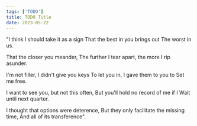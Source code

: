 ```yaml
---
tags: ['TODO']
title: TODO Title
date: 2023-05-22
---
```


"I think I should take it as a sign
That the best in you brings out
The worst in us.

That the closer you meander,
The further I tear apart, the more
I rip asunder.

I'm not filler, I didn't give you keys
To let you in, I gave them to you to
Set me free.

I want to see you, but not this often,
But you'll hold no record of me if I
Wait until next quarter.

I thought that options were deterence,
But they only facilitate the missing time,
And all of its transference".

